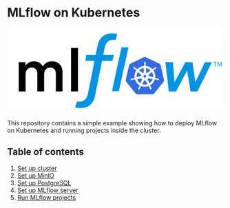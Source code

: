# MLflow on Kubernetes

![](docs/assets/logo.png)

This repository contains a simple example showing how to deploy MLflow on Kubernetes and running
projects inside the cluster.

## Table of contents

1. [Set up cluster](docs/setup_cluster.md)
2. [Set up MinIO](docs/setup_minio.md)
3. [Set up PostgreSQL](docs/setup_postgres.md)
4. [Set up MLflow server](docs/setup_server.md)
5. [Run MLflow projects](docs/run_mlflow_project.md)